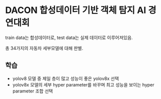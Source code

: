 # DACON 합성데이터 기반 객체 탐지 AI 경연대회

train data는 합성데이터로, test data는 실제 데이터로 이루어져있음.

총 34가지의 자동차 세부모델에 대해 판별.

## 학습
- yolov8 모델 중 제일 층이 많고 성능이 좋은 yolov8x 선택
- yolov8x 모델의 세부 hyper parameter를 바꾸며 최고 성능을 보이는 hyper parameter 조합 선택
